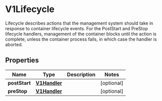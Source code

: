 

# V1Lifecycle

Lifecycle describes actions that the management system should take in response to container lifecycle events. For the PostStart and PreStop lifecycle handlers, management of the container blocks until the action is complete, unless the container process fails, in which case the handler is aborted.
## Properties

Name | Type | Description | Notes
------------ | ------------- | ------------- | -------------
**postStart** | [**V1Handler**](V1Handler.md) |  |  [optional]
**preStop** | [**V1Handler**](V1Handler.md) |  |  [optional]



